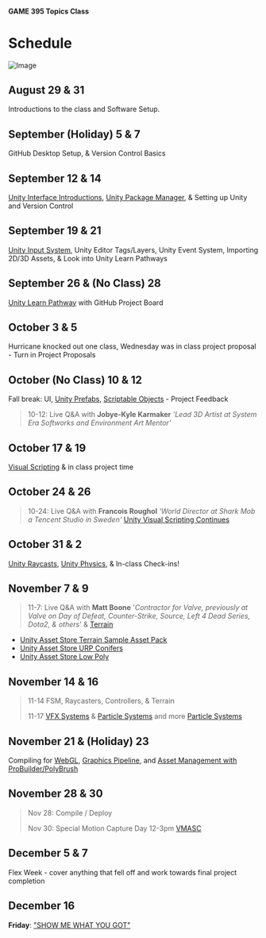 #### GAME 395 Topics Class

# Schedule

![Image](./Images/PorcupineLoot-01.png)

## August 29 & 31

Introductions to the class and Software Setup.

## September (Holiday) 5 & 7

GitHub Desktop Setup, & Version Control Basics

## September 12 & 14

[Unity Interface Introductions](https://learn.unity.com/pathway/unity-essentials), [Unity Package Manager](https://learn.unity.com/tutorial/the-package-manager#5f6060d2edbc2a001ee93971), & Setting up Unity and Version Control

## September 19 & 21

[Unity Input System](https://learn.unity.com/project/using-the-input-system-in-unity), Unity Editor Tags/Layers, Unity Event System, Importing 2D/3D Assets, & Look into Unity Learn Pathways

## September 26 & (No Class) 28

[Unity Learn Pathway](https://learn.unity.com/pathways) with GitHub Project Board

## October 3 & 5

Hurricane knocked out one class, Wednesday was in class project proposal - Turn in Project Proposals

## October (No Class) 10 & 12

Fall break: UI, [Unity Prefabs](https://learn.unity.com/tutorial/introduction-to-nested-prefabs), [Scriptable Objects](https://learn.unity.com/tutorial/introduction-to-scriptable-objects) - Project Feedback
>10-12: Live Q&A with **Jobye-Kyle Karmaker** *'Lead 3D Artist at System Era Softworks and Environment Art Mentor'*

## October 17 & 19

[Visual Scripting](https://learn.unity.com/project/visual-scripting-application-clive-the-cat-s-visual-crypting) & in class project time

## October 24 & 26

>10-24: Live Q&A with **Francois Roughol** *'World Director at Shark Mob a Tencent Studio in Sweden'*
[Unity Visual Scripting Continues](https://github.com/avashly/unity-visualscripting-samples)

## October 31 & 2

[Unity Raycasts](https://learn.unity.com/tutorial/karting-mod-smart-karts-training-guide), [Unity Physics](https://learn.unity.com/tutorial/intro-to-the-unity-physics-engine-2019-3), & In-class Check-ins!

## November 7 & 9

>11-7: Live Q&A with **Matt Boone** '*Contractor for Valve, previously at Valve on Day of Defeat, Counter-Strike, Source, Left 4 Dead Series, Dota2, & others*' & [Terrain](https://learn.unity.com/project/introduction-to-terrain-editor) 
* [Unity Asset Store Terrain Sample Asset Pack](https://assetstore.unity.com/packages/3d/environments/landscapes/terrain-sample-asset-pack-145808)
* [Unity Asset Store URP Conifers](https://assetstore.unity.com/packages/3d/vegetation/trees/conifers-botd-142076)
* [Unity Asset Store Low Poly](https://assetstore.unity.com/packages/vfx/shaders/low-poly-wind-182586#description)

## November 14 & 16

> 11-14 FSM, Raycasters, Controllers, & Terrain
> 
> 11-17 [VFX Systems](https://learn.unity.com/tutorial/september-21-vfx-graph#) & [Particle Systems](https://learn.unity.com/project/creative-core-vfx) and more [Particle Systems](https://learn.unity.com/project/getting-started-with-particle-systems)

## November 21 & (Holiday) 23

Compiling for [WebGL](https://learn.unity.com/tutorial/creating-and-publishing-webgl-builds/?tab=overview#), [Graphics Pipeline](https://learn.unity.com/project/up-and-running-with-urp), and [Asset Management with ProBuilder/PolyBrush](https://learn.unity.com/project/asset-management-with-fbx-exporter-probuilder-and-polybrush)

## November 28 & 30

> Nov 28: Compile / Deploy
> 
> Nov 30: Special Motion Capture Day 12-3pm [VMASC](https://www.google.com/maps/place/Old+Dominion+University+Virginia+Modeling,+Analysis,+and+Simulation+Center/@36.8693533,-76.4204967,17z/data=!3m1!4b1!4m5!3m4!1s0x89ba9f9baea2fb65:0x8d6eec4c5bf95e33!8m2!3d36.869349!4d-76.418308)

## December 5 & 7

Flex Week - cover anything that fell off and work towards final project completion

## December 16

**Friday**: ["SHOW ME WHAT YOU GOT"](https://www.youtube.com/watch?v=m1fZ7Ap6ebs)
